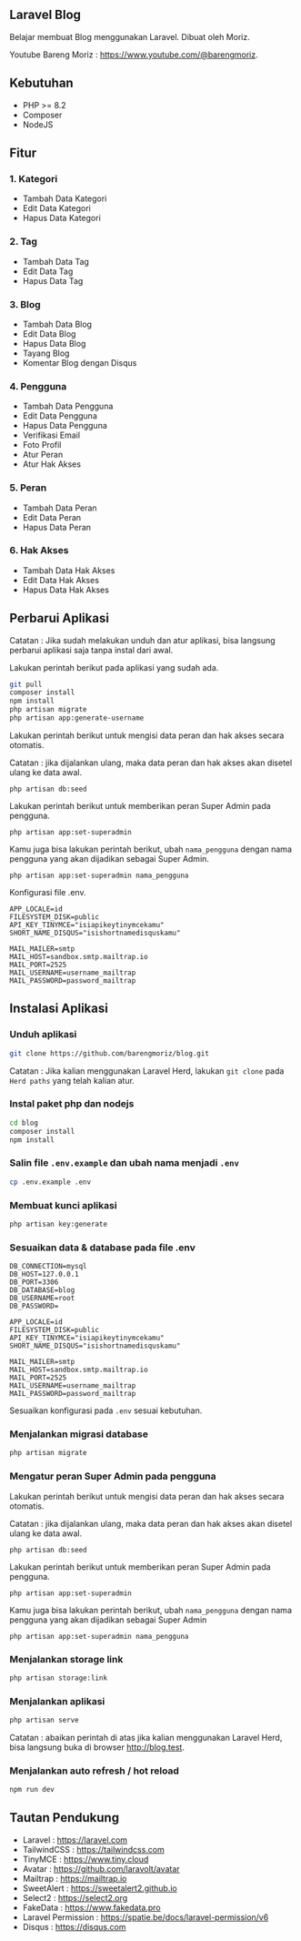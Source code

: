 ## Laravel Blog

Belajar membuat Blog menggunakan Laravel.
Dibuat oleh Moriz.

Youtube Bareng Moriz : https://www.youtube.com/@barengmoriz.

## Kebutuhan

-   PHP >= 8.2
-   Composer
-   NodeJS

## Fitur

### 1. Kategori

-   Tambah Data Kategori
-   Edit Data Kategori
-   Hapus Data Kategori

### 2. Tag

-   Tambah Data Tag
-   Edit Data Tag
-   Hapus Data Tag

### 3. Blog

-   Tambah Data Blog
-   Edit Data Blog
-   Hapus Data Blog
-   Tayang Blog
-   Komentar Blog dengan Disqus

### 4. Pengguna

-   Tambah Data Pengguna
-   Edit Data Pengguna
-   Hapus Data Pengguna
-   Verifikasi Email
-   Foto Profil
-   Atur Peran
-   Atur Hak Akses

### 5. Peran

-   Tambah Data Peran
-   Edit Data Peran
-   Hapus Data Peran

### 6. Hak Akses

-   Tambah Data Hak Akses
-   Edit Data Hak Akses
-   Hapus Data Hak Akses

## Perbarui Aplikasi

Catatan : Jika sudah melakukan unduh dan atur aplikasi, bisa langsung perbarui aplikasi saja tanpa instal dari awal.

Lakukan perintah berikut pada aplikasi yang sudah ada.

```bash
git pull
composer install
npm install
php artisan migrate
php artisan app:generate-username
```

Lakukan perintah berikut untuk mengisi data peran dan hak akses secara otomatis.

Catatan : jika dijalankan ulang, maka data peran dan hak akses akan disetel ulang ke data awal.

```
php artisan db:seed
```

Lakukan perintah berikut untuk memberikan peran Super Admin pada pengguna.

```
php artisan app:set-superadmin
```

Kamu juga bisa lakukan perintah berikut, ubah `nama_pengguna` dengan nama pengguna yang akan dijadikan sebagai Super Admin.

```
php artisan app:set-superadmin nama_pengguna
```

Konfigurasi file .env.

```
APP_LOCALE=id
FILESYSTEM_DISK=public
API_KEY_TINYMCE="isiapikeytinymcekamu"
SHORT_NAME_DISQUS="isishortnamedisquskamu"

MAIL_MAILER=smtp
MAIL_HOST=sandbox.smtp.mailtrap.io
MAIL_PORT=2525
MAIL_USERNAME=username_mailtrap
MAIL_PASSWORD=password_mailtrap
```

## Instalasi Aplikasi

### Unduh aplikasi

```bash
git clone https://github.com/barengmoriz/blog.git
```

Catatan : Jika kalian menggunakan Laravel Herd, lakukan `git clone` pada `Herd paths` yang telah kalian atur.

### Instal paket php dan nodejs

```bash
cd blog
composer install
npm install
```

### Salin file `.env.example` dan ubah nama menjadi `.env`

```bash
cp .env.example .env
```

### Membuat kunci aplikasi

```bash
php artisan key:generate
```

### Sesuaikan data & database pada file .env

```
DB_CONNECTION=mysql
DB_HOST=127.0.0.1
DB_PORT=3306
DB_DATABASE=blog
DB_USERNAME=root
DB_PASSWORD=

APP_LOCALE=id
FILESYSTEM_DISK=public
API_KEY_TINYMCE="isiapikeytinymcekamu"
SHORT_NAME_DISQUS="isishortnamedisquskamu"

MAIL_MAILER=smtp
MAIL_HOST=sandbox.smtp.mailtrap.io
MAIL_PORT=2525
MAIL_USERNAME=username_mailtrap
MAIL_PASSWORD=password_mailtrap
```

Sesuaikan konfigurasi pada `.env` sesuai kebutuhan.

### Menjalankan migrasi database

```bash
php artisan migrate
```

### Mengatur peran Super Admin pada pengguna

Lakukan perintah berikut untuk mengisi data peran dan hak akses secara otomatis.

Catatan : jika dijalankan ulang, maka data peran dan hak akses akan disetel ulang ke data awal.

```
php artisan db:seed
```

Lakukan perintah berikut untuk memberikan peran Super Admin pada pengguna.

```
php artisan app:set-superadmin
```

Kamu juga bisa lakukan perintah berikut, ubah `nama_pengguna` dengan nama pengguna yang akan dijadikan sebagai Super Admin

```
php artisan app:set-superadmin nama_pengguna
```

### Menjalankan storage link

```bash
php artisan storage:link
```

### Menjalankan aplikasi

```bash
php artisan serve
```

Catatan : abaikan perintah di atas jika kalian menggunakan Laravel Herd, bisa langsung buka di browser http://blog.test.

### Menjalankan auto refresh / hot reload

```bash
npm run dev
```

## Tautan Pendukung

-   Laravel : https://laravel.com
-   TailwindCSS : https://tailwindcss.com
-   TinyMCE : https://www.tiny.cloud
-   Avatar : https://github.com/laravolt/avatar
-   Mailtrap : https://mailtrap.io
-   SweetAlert : https://sweetalert2.github.io
-   Select2 : https://select2.org
-   FakeData : https://www.fakedata.pro
-   Laravel Permission : https://spatie.be/docs/laravel-permission/v6
-   Disqus : https://disqus.com
